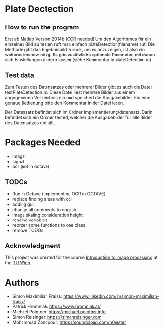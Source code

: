 # Plate Dectection
## How to run the program
Erst ab Matlab Version 2014b (OCR needed)
Um den Algorithmus für ein einzelnes Bild zu testen ruft man einfach
plateDetection(filename)
auf. Die Methode gibt das Ergebnisbild zurück, um es anzuzeigen, ist also ein weiteres imshow nötig.
Es gibt zusätzliche optionale Parameter, mit denen sich Einstellungen ändern lassen (siehe Kommentar in plateDetection.m)

## Test data
Zum Testen des Datensatzes oder mehrerer Bilder gibt es auch die Datei testPlateDetection.m. Diese Datei liest mehrere Bilder aus einem angegebenen Verzeichnis ein und speichert die Ausgabebilder. Für eine genaue Bedienung bitte den Kommentar in der Datei lesen.

Der Datensatz befindet sich im Ordner Implementierung/datensatz. Darin befindet sich ein Ordner tested, welcher die Ausgabebilder für alle Bilder des Datensatzes enthält.

# Packages Needed
* image
* signal
* ocr (not in octave)

## TODOs
* Run in Octave (implementing OCR in OCTAVE)
* replace finding areas with ccl
* adding gui
* change all comments to english
* image skaling consideration height
* rename variables
* reorder some functions to one class
* remove TODOs

## Acknowledgment
This project was created for the course [Introduction to image processing](https://www.prip.tuwien.ac.at/teaching/edbv_ue.php) at the [TU Wien](https://www.prip.tuwien.at).

# Authors
* Simon Maximilian Fraiss: https://www.linkedin.com/in/simon-maximilian-fraiss/
* Patrick Hromniak: https://www.hromniak.at/
* Michael Pointner: https://michael.pointner.info
* Simon Reisinger: https://simonreisinger.com
* Mohammad Zandpour: https://soundcloud.com/n0mster
